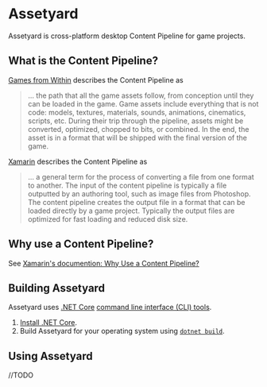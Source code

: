# Assetyard

Assetyard is cross-platform desktop Content Pipeline for game projects.

## What is the Content Pipeline?

[Games from Within](http://gamesfromwithin.com/optimizing-the-content-pipeline) describes the Content Pipeline as 
> ... the path that all the game assets follow, from conception until they can be loaded in the game. Game assets include everything that is not code: models, textures, materials, sounds, animations, cinematics, scripts, etc. During their trip through the pipeline, assets might be converted, optimized, chopped to bits, or combined. In the end, the asset is in a format that will be shipped with the final version of the game.

[Xamarin](https://developer.xamarin.com/guides/cross-platform/game_development/cocossharp/content_pipeline/introduction/) describes the Content Pipeline as
> ... a general term for the process of converting a file from one format to another. The input of the content pipeline is typically a file outputted by an authoring tool, such as image files from Photoshop. The content pipeline creates the output file in a format that can be loaded directly by a game project. Typically the output files are optimized for fast loading and reduced disk size.

## Why use a Content Pipeline?

See [Xamarin's documention: Why Use a Content Pipeline?](https://developer.xamarin.com/guides/cross-platform/game_development/cocossharp/content_pipeline/introduction/#Why_Use_a_Content_Pipeline)

## Building Assetyard

Assetyard uses [.NET Core](https://github.com/dotnet/core) [command line interface (CLI) tools](https://docs.microsoft.com/en-us/dotnet/core/tools/). 

1. [Install .NET Core](https://www.microsoft.com/net/download/core).
2. Build Assetyard for your operating system using [`dotnet build`](https://docs.microsoft.com/en-us/dotnet/core/tools/dotnet-build).

## Using Assetyard

//TODO
